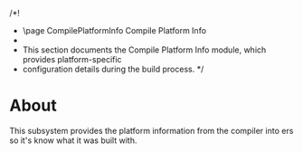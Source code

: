 /*!
 * \page CompilePlatformInfo Compile Platform Info
 * 
 * This section documents the Compile Platform Info module, which provides platform-specific
 * configuration details during the build process.
 */

# About

This subsystem provides the platform information from the compiler into ers so it's know what it was built with.